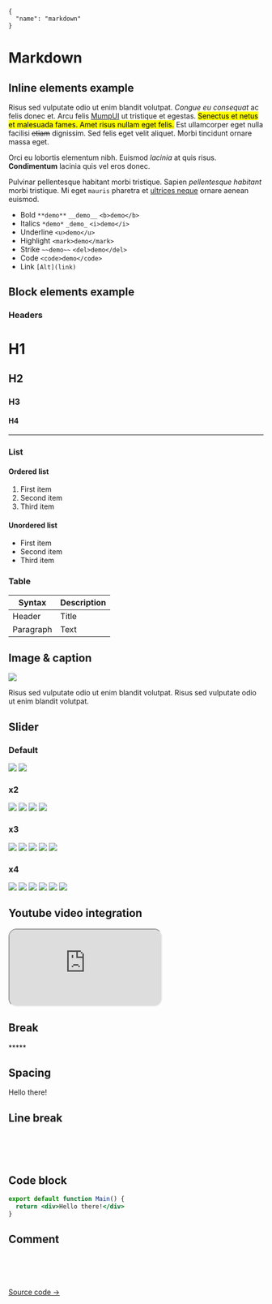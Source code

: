 ```
{
  "name": "markdown"
}
```

<!-- meta-break -->

# Markdown

## Inline elements example

Risus sed vulputate odio ut enim blandit volutpat. <em>Congue eu consequat</em> ac felis donec et. Arcu felis [MumpUI](https://neilveil.github.io/mumpui) ut tristique et egestas. <mark>Senectus et netus et malesuada fames. Amet risus nullam eget felis.</mark> Est ullamcorper eget nulla facilisi <del>etiam</del> dignissim. Sed felis eget velit aliquet. Morbi tincidunt ornare massa eget.

Orci eu lobortis elementum nibh. Euismod _lacinia_ at quis risus. <b>Condimentum</b> lacinia quis vel eros donec.

Pulvinar pellentesque habitant morbi tristique. Sapien <i>pellentesque habitant</i> morbi tristique. Mi eget `mauris` pharetra et <u>ultrices neque</u> ornare aenean euismod.

- Bold `**demo**` `__demo__` `<b>demo</b>`
- Italics `*demo*` `_demo_` `<i>demo</i>`
- Underline `<u>demo</u>`
- Highlight `<mark>demo</mark>`
- Strike `~~demo~~` `<del>demo</del>`
- Code `<code>demo</code>`
- Link `[Alt](link)`

## Block elements example

### Headers

# H1

## H2

### H3

#### H4

---

### List

#### Ordered list

1. First item
2. Second item
3. Third item

#### Unordered list

- First item
- Second item
- Third item

### Table

| Syntax    | Description |
| --------- | ----------- |
| Header    | Title       |
| Paragraph | Text        |

## Image & caption

![](/image.jpeg)

<div class="caption">Risus sed vulputate odio ut enim blandit volutpat. Risus sed vulputate odio ut enim blandit volutpat.</div>

## Slider

### Default

<div class="slider">
  <img src="/image.jpeg" />
  <img src="/image.jpeg" />
</div>

### x2

<div class="slider x2">
  <img src="/image.jpeg" />
  <img src="/image.jpeg" />
  <img src="/image.jpeg" />
  <img src="/image.jpeg" />
</div>

### x3

<div class="slider x3">
  <img src="/image.jpeg" />
  <img src="/image.jpeg" />
  <img src="/image.jpeg" />
  <img src="/image.jpeg" />
  <img src="/image.jpeg" />
</div>

### x4

<div class="slider x4">
  <img src="/image.jpeg" />
  <img src="/image.jpeg" />
  <img src="/image.jpeg" />
  <img src="/image.jpeg" />
  <img src="/image.jpeg" />
  <img src="/image.jpeg" />
</div>

## Youtube video integration

<iframe data-youtube src="https://www.youtube.com/embed/xbhCPt6PZIU" style="border-radius: 1rem"></iframe>

## Break

<div class="break">*****</div>

## Spacing

<div class="spacing">
  Hello there!
</div>

## Line break

<br />
<br />
<br />

## Code block

```jsx
export default function Main() {
  return <div>Hello there!</div>
}
```

<style>
  .mp-code {
    max-height: 50vh;
    overflow: auto;
  }
</style>

## Comment

<!-- Hello there! -->

<br />
<br />
<br />

[Source code →](/mumpui/markdown.md)
